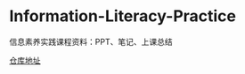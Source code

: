 # Information-Literacy-Practice
信息素养实践课程资料：PPT、笔记、上课总结

[仓库地址](https://github.com/YangWeiBin/Information-Literacy-Practice/edit/master/README.md)    
